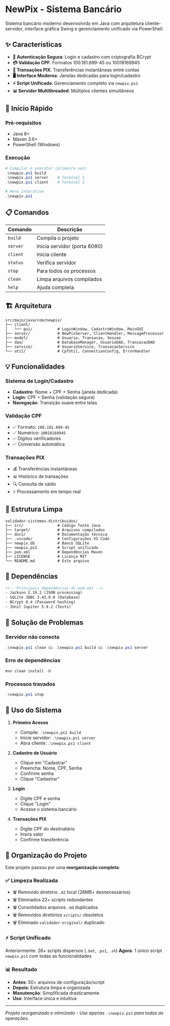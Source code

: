 # NewPix - Sistema Bancário

Sistema bancário moderno desenvolvido em Java com arquitetura cliente-servidor, interface gráfica Swing e gerenciamento unificado via PowerShell.

## ✨ Características

- **🔐 Autenticação Segura**: Login e cadastro com criptografia BCrypt
- **💳 Validação CPF**: Formatos 100.181.699-45 ou 10018169945
- **🏦 Transações PIX**: Transferências instantâneas entre contas
- **🖥️ Interface Moderna**: Janelas dedicadas para login/cadastro
- **⚡ Script Unificado**: Gerenciamento completo via `newpix.ps1`
- **📊 Servidor Multithreaded**: Múltiplos clientes simultâneos

## 🚀 Início Rápido

### Pré-requisitos
- Java 8+
- Maven 3.6+
- PowerShell (Windows)

### Execução
```powershell
# Compilar e executar (primeira vez)
.\newpix.ps1 build
.\newpix.ps1 server    # Terminal 1
.\newpix.ps1 client    # Terminal 2

# Menu interativo
.\newpix.ps1
```

## 📋 Comandos

| Comando | Descrição |
|---------|-----------|
| `build` | Compila o projeto |
| `server` | Inicia servidor (porta 8080) |
| `client` | Inicia cliente |
| `status` | Verifica servidor |
| `stop` | Para todos os processos |
| `clean` | Limpa arquivos compilados |
| `help` | Ajuda completa |

## 🏗️ Arquitetura

```
src/main/java/com/newpix/
├── client/
│   └── gui/           # LoginWindow, CadastroWindow, MainGUI
├── server/            # NewPixServer, ClientHandler, MessageProcessor
├── model/             # Usuario, Transacao, Sessao
├── dao/               # DatabaseManager, UsuarioDAO, TransacaoDAO
├── service/           # UsuarioService, TransacaoService
└── util/              # CpfUtil, ConnectionConfig, ErrorHandler
```

## 💡 Funcionalidades

### Sistema de Login/Cadastro
- **Cadastro**: Nome + CPF + Senha (janela dedicada)
- **Login**: CPF + Senha (validação segura)
- **Navegação**: Transição suave entre telas

### Validação CPF
- ✅ Formato: `100.181.699-45`
- ✅ Numérico: `10018169945`
- ✅ Dígitos verificadores
- ✅ Conversão automática

### Transações PIX
- 💰 Transferências instantâneas
- 📊 Histórico de transações
- 🔍 Consulta de saldo
- ⚡ Processamento em tempo real

## 📁 Estrutura Limpa

```
validador-sistemas-distribuidos/
├── src/               # Código fonte Java
├── target/            # Arquivos compilados
├── docs/              # Documentação técnica
├── .vscode/           # Configurações VS Code
├── newpix.db          # Banco SQLite
├── newpix.ps1         # Script unificado
├── pom.xml            # Dependências Maven
├── LICENSE            # Licença MIT
└── README.md          # Este arquivo
```

## 🔧 Dependências

```xml
<!-- Principais dependências do pom.xml -->
- Jackson 2.19.2 (JSON processing)
- SQLite JDBC 3.43.0.0 (Database)
- BCrypt 0.4 (Password hashing)
- JUnit Jupiter 5.9.2 (Tests)
```

## 🐛 Solução de Problemas

### Servidor não conecta
```powershell
.\newpix.ps1 clean && .\newpix.ps1 build && .\newpix.ps1 server
```

### Erro de dependências
```powershell
mvn clean install -U
```

### Processos travados
```powershell
.\newpix.ps1 stop
```

## 📖 Uso do Sistema

1. **Primeiro Acesso**
   - Compile: `.\newpix.ps1 build`
   - Inicie servidor: `.\newpix.ps1 server`
   - Abra cliente: `.\newpix.ps1 client`

2. **Cadastro de Usuário**
   - Clique em "Cadastrar"
   - Preencha: Nome, CPF, Senha
   - Confirme senha
   - Clique "Cadastrar"

3. **Login**
   - Digite CPF e senha
   - Clique "Login"
   - Acesse o sistema bancário

4. **Transações PIX**
   - Digite CPF do destinatário
   - Insira valor
   - Confirme transferência

## 🎯 Organização do Projeto

Este projeto passou por uma **reorganização completa**:

### ✅ Limpeza Realizada
- 🗑️ Removido diretório `.m2` local (26MB+ desnecessários)
- 🗑️ Eliminados 22+ scripts redundantes 
- 🗑️ Consolidados arquivos `.md` duplicados
- 🗑️ Removidos diretórios `scripts/` obsoletos
- 🗑️ Eliminado `validador-original/` duplicado

### ⚡ Script Unificado
Anteriormente: 26+ scripts dispersos (`.bat`, `.ps1`, `.sh`)
**Agora**: 1 único script `newpix.ps1` com todas as funcionalidades

### 📊 Resultado
- **Antes**: 50+ arquivos de configuração/script
- **Depois**: Estrutura limpa e organizada
- **Manutenção**: Simplificada drasticamente
- **Uso**: Interface única e intuitiva

---
*Projeto reorganizado e otimizado - Use apenas `.\newpix.ps1` para todas as operações.*

